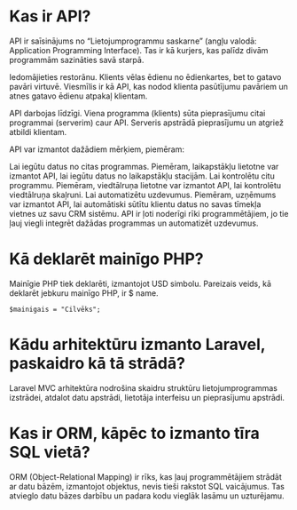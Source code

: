 # Kas ir API?
API ir saīsinājums no “Lietojumprogrammu saskarne” (angļu valodā: Application Programming Interface). Tas ir kā kurjers, kas palīdz divām programmām sazināties savā starpā.

Iedomājieties restorānu. Klients vēlas ēdienu no ēdienkartes, bet to gatavo pavāri virtuvē. Viesmīlis ir kā API, kas nodod klienta pasūtījumu pavāriem un atnes gatavo ēdienu atpakaļ klientam.

API darbojas līdzīgi. Viena programma (klients) sūta pieprasījumu citai programmai (serverim) caur API. Serveris apstrādā pieprasījumu un atgriež atbildi klientam.

API var izmantot dažādiem mērķiem, piemēram:

Lai iegūtu datus no citas programmas. Piemēram, laikapstākļu lietotne var izmantot API, lai iegūtu datus no laikapstākļu stacijām.
Lai kontrolētu citu programmu. Piemēram, viedtālruņa lietotne var izmantot API, lai kontrolētu viedtālruņa skaļruni.
Lai automatizētu uzdevumus. Piemēram, uzņēmums var izmantot API, lai automātiski sūtītu klientu datus no savas tīmekļa vietnes uz savu CRM sistēmu.
API ir ļoti noderīgi rīki programmētājiem, jo tie ļauj viegli integrēt dažādas programmas un automatizēt uzdevumus.

# Kā deklarēt mainīgo PHP?

Mainīgie PHP tiek deklarēti, izmantojot USD simbolu. Pareizais veids, kā deklarēt jebkuru mainīgo PHP, ir $ name.
```
$mainigais = "Cilvēks";
```
# Kādu arhitektūru izmanto Laravel, paskaidro kā tā strādā?

Laravel MVC arhitektūra nodrošina skaidru struktūru lietojumprogrammas izstrādei, atdalot datu apstrādi, lietotāja interfeisu un pieprasījumu apstrādi.

# Kas ir ORM, kāpēc to izmanto tīra SQL vietā?


ORM (Object-Relational Mapping) ir rīks, kas ļauj programmētājiem strādāt ar datu bāzēm, izmantojot objektus, nevis tieši rakstot SQL vaicājumus. Tas atvieglo datu bāzes darbību un padara kodu vieglāk lasāmu un uzturējamu.

